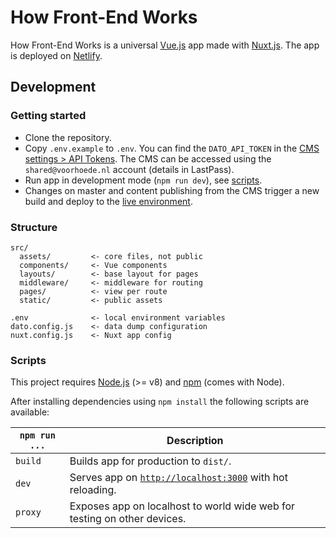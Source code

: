 # How Front-End Works

How Front-End Works is a universal [Vue.js](https://vuejs.org/) app made with [Nuxt.js](https://nuxtjs.org/). The app is deployed on [Netlify](https://www.netlify.com/).

## Development

### Getting started

* Clone the repository.
* Copy `.env.example` to `.env`. You can find the `DATO_API_TOKEN` in the [CMS settings > API Tokens](https://how-front-end-works.admin.datocms.com/admin/access_tokens/11195/edit). The CMS can be accessed using the `shared@voorhoede.nl` account (details in LastPass).
* Run app in development mode (`npm run dev`), see [scripts](#scripts).
* Changes on master and content publishing from the CMS trigger a new build and deploy to the [live environment](https://how-front-end-works.netlify.com).

### Structure

```
src/
  assets/         <- core files, not public
  components/     <- Vue components
  layouts/        <- base layout for pages
  middleware/     <- middleware for routing
  pages/          <- view per route
  static/         <- public assets

.env              <- local environment variables
dato.config.js    <- data dump configuration
nuxt.config.js    <- Nuxt app config
```

### Scripts

This project requires [Node.js](http://nodejs.org/) (>= v8) and [npm](https://npmjs.org/) (comes with Node).

After installing dependencies using `npm install` the following scripts are available:

`npm run ...` | Description
---|---
`build` | Builds app for production to `dist/`.
`dev` | Serves app on [`http://localhost:3000`](http://localhost:3000) with hot reloading.
`proxy` | Exposes app on localhost to world wide web for testing on other devices.